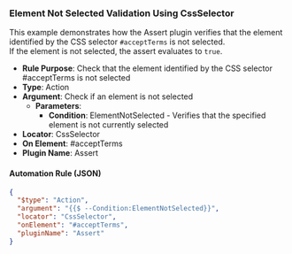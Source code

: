 ### Element Not Selected Validation Using CssSelector

This example demonstrates how the Assert plugin verifies that the element identified by the CSS selector `#acceptTerms` is not selected.  
If the element is not selected, the assert evaluates to `true`.

- **Rule Purpose**: Check that the element identified by the CSS selector #acceptTerms is not selected  
- **Type**: Action  
- **Argument**: Check if an element is not selected  
  - **Parameters**:  
    - **Condition**: ElementNotSelected - Verifies that the specified element is not currently selected  
- **Locator**: CssSelector  
- **On Element**: #acceptTerms  
- **Plugin Name**: Assert  

#### Automation Rule (JSON)

```json
{
  "$type": "Action",
  "argument": "{{$ --Condition:ElementNotSelected}}",
  "locator": "CssSelector",
  "onElement": "#acceptTerms",
  "pluginName": "Assert"
}
```
